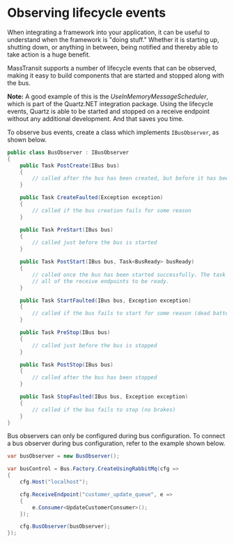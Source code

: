# Observing lifecycle events

When integrating a framework into your application, it can be useful to understand when the framework is "doing stuff."
Whether it is starting up, shutting down, or anything in between, being notified and thereby able to take action is a
huge benefit.

MassTransit supports a number of lifecycle events that can be observed, making it easy to build components that are
started and stopped along with the bus.

<div class="alert alert-info">
<b>Note:</b>
    A good example of this is the <i>UseInMemoryMessageScheduler</i>, which is part of the Quartz.NET integration
    package. Using the lifecycle events, Quartz is able to be started and stopped on a receive endpoint without
    any additional development. And that saves you time.
</div>

To observe bus events, create a class which implements `IBusObserver`, as shown below.

```csharp
public class BusObserver : IBusObserver
{
    public Task PostCreate(IBus bus)
    {
        // called after the bus has been created, but before it has been started.
    }

    public Task CreateFaulted(Exception exception)
    {
        // called if the bus creation fails for some reason
    }

    public Task PreStart(IBus bus)
    {
        // called just before the bus is started
    }

    public Task PostStart(IBus bus, Task<BusReady> busReady)
    {
        // called once the bus has been started successfully. The task can be used to wait for
        // all of the receive endpoints to be ready.
    }

    public Task StartFaulted(IBus bus, Exception exception)
    {
        // called if the bus fails to start for some reason (dead battery, no fuel, etc.)
    }

    public Task PreStop(IBus bus)
    {
        // called just before the bus is stopped
    }

    public Task PostStop(IBus bus)
    {
        // called after the bus has been stopped
    }

    public Task StopFaulted(IBus bus, Exception exception)
    {
        // called if the bus fails to stop (no brakes)
    }
}
```

Bus observers can only be configured during bus configuration. To connect a bus observer during
bus configuration, refer to the example shown below.

```csharp
var busObserver = new BusObserver();

var busControl = Bus.Factory.CreateUsingRabbitMq(cfg =>
{
    cfg.Host("localhost");

    cfg.ReceiveEndpoint("customer_update_queue", e =>
    {
        e.Consumer<UpdateCustomerConsumer>();
    });

    cfg.BusObserver(busObserver);
});
```
